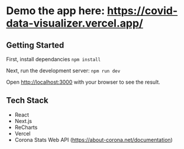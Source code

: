 # Demo the app here: https://covid-data-visualizer.vercel.app/
## Getting Started
First, install dependancies
`npm install`

Next, run the development server:
`npm run dev`

Open [http://localhost:3000](http://localhost:3000) with your browser to see the result.


## Tech Stack
* React
* Next.js
* ReCharts
* Vercel
* Corona Stats Web API (https://about-corona.net/documentation)

